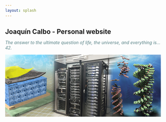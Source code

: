 ```yaml
---
layout: splash
---
```


<link rel="shortcut icon" type="image/x-icon" href="/assets/images/favicon.ico">

<br>
<span style="font-size:1.5em;"><b>Joaquín Calbo - Personal website</b></span>
  
<span style="color:#588286"><em>The answer to the ultimate question of life, the universe, and everything is... 42.</em></span>

![](/assets/images/main.jpg)
